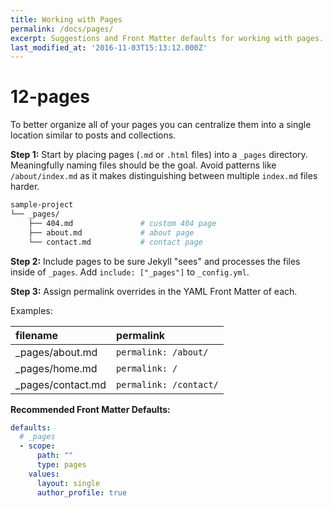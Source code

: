 ```yaml
---
title: Working with Pages
permalink: /docs/pages/
excerpt: Suggestions and Front Matter defaults for working with pages.
last_modified_at: '2016-11-03T15:13:12.000Z'
---
```


# 12-pages

To better organize all of your pages you can centralize them into a single location similar to posts and collections.

**Step 1:** Start by placing pages \(`.md` or `.html` files\) into a `_pages` directory. Meaningfully naming files should be the goal. Avoid patterns like `/about/index.md` as it makes distinguishing between multiple `index.md` files harder.

```bash
sample-project
└── _pages/
    ├── 404.md               # custom 404 page
    ├── about.md             # about page
    └── contact.md           # contact page
```

**Step 2:** Include pages to be sure Jekyll "sees" and processes the files inside of `_pages`. Add `include: ["_pages"]` to `_config.yml`.

**Step 3:** Assign permalink overrides in the YAML Front Matter of each.

Examples:

| filename | permalink |
| :--- | :--- |
| \_pages/about.md | `permalink: /about/` |
| \_pages/home.md | `permalink: /` |
| \_pages/contact.md | `permalink: /contact/` |

**Recommended Front Matter Defaults:**

```yaml
defaults:
  # _pages
  - scope:
      path: ""
      type: pages
    values:
      layout: single
      author_profile: true
```

